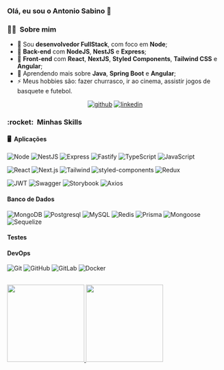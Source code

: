 ### Olá, eu sou o Antonio Sabino 👋

<h3> 🧙‍♂️ &nbsp;Sobre mim </h3>

- 🔭 Sou **desenvolvedor FullStack**, com foco em **Node**;
- 💼 **Back-end** com **NodeJS**, **NestJS** e **Express**;
- 💼 **Front-end** com **React**, **NextJS**, **Styled Components**, **Tailwind CSS** e **Angular**;
- 🌱 Aprendendo mais sobre **Java**, **Spring Boot** e **Angular**;
- ⚡ Meus hobbies são: fazer churrasco, ir ao cinema, assistir jogos de basquete e futebol.

<p align="center">
	<a href="https://github.com/AntonioSabino"><img alt="github" src="https://img.shields.io/badge/GitHub-100000?style=for-the-badge&logo=github&logoColor=white"/></a>
	<a href="https://www.linkedin.com/in/antoniosabinojr/"><img alt="linkedin" src="https://img.shields.io/badge/LinkedIn-0077B5?style=for-the-badge&logo=linkedin&logoColor=white"/></a>
</p>

<h3> :rocket: &nbsp;Minhas Skills </h3>

<h4> 🖥️ &nbsp;Aplicações</h4>

![Node](https://img.shields.io/badge/node.js-0D1117?style=for-the-badge&logo=node.js&logoColor=339933)
![NestJS](https://img.shields.io/badge/nestjs-0D1117?style=for-the-badge&logo=nestjs&logoColor=E0234E)
![Express](https://img.shields.io/badge/express-0D1117?style=for-the-badge&logo=express&logoColor=FFFFFF)
![Fastify](https://img.shields.io/badge/fastify-0D1117?style=for-the-badge&logo=fastify&logoColor=FFFFFF)
![TypeScript](https://img.shields.io/badge/typescript-0D1117?style=for-the-badge&logo=typescript&logoColor=3178C6)
![JavaScript](https://img.shields.io/badge/javascript-0D1117?style=for-the-badge&logo=javascript&logoColor=F7DF1E)

![React](https://img.shields.io/badge/react-0D1117?style=for-the-badge&logo=react&logoColor=61DAFB)
![Next.js](https://img.shields.io/badge/next.js-0D1117?style=for-the-badge&logo=next.js&logoColor=FFFFFF)
![Tailwind](https://img.shields.io/badge/tailwind-0D1117?style=for-the-badge&logo=tailwindcss&logoColor=06B6D4)
![styled-components](https://img.shields.io/badge/styledcomponents-0D1117?style=for-the-badge&logo=styled-components&logoColor=DB7093)
![Redux](https://img.shields.io/badge/redux-0D1117?style=for-the-badge&logo=redux&logoColor=764ABC)

![JWT](https://img.shields.io/badge/jwt-0D1117?style=for-the-badge&logo=jsonwebtokens&logoColor=FFFFFF)
![Swagger](https://img.shields.io/badge/swagger-0D1117?style=for-the-badge&logo=swagger&logoColor=85EA2D)
![Storybook](https://img.shields.io/badge/storybook-0D1117?style=for-the-badge&logo=storybook&logoColor=#FF4785)
![Axios](https://img.shields.io/badge/axios-0D1117?style=for-the-badge&logo=axios&logoColor=5A29E4)

<h4>Banco de Dados</h4>

![MongoDB](https://img.shields.io/badge/mongodb-0D1117?style=for-the-badge&logo=mongodb&logoColor=47A248)
![Postgresql](https://img.shields.io/badge/postgresql-0D1117?style=for-the-badge&logo=postgresql&logoColor=4169E1)
![MySQL](https://img.shields.io/badge/mysql-0D1117?style=for-the-badge&logo=mysql&logoColor=4479A1)
![Redis](https://img.shields.io/badge/redis-0D1117?style=for-the-badge&logo=redis&logoColor=DC382D)
![Prisma](https://img.shields.io/badge/prisma-0D1117?style=for-the-badge&logo=prisma&logoColor=2D3748)
![Mongoose](https://img.shields.io/badge/mongoose-0D1117?style=for-the-badge&logo=mongoose&logoColor=880000)
![Sequelize](https://img.shields.io/badge/sequelize-0D1117?style=for-the-badge&logo=sequelize&logoColor=52B0E7)

<h4>Testes</h4>



<h4>DevOps</h4>

![Git](https://img.shields.io/badge/git-0D1117?style=for-the-badge&logo=git&logoColor=F05032)
![GitHub](https://img.shields.io/badge/github-0D1117?style=for-the-badge&logo=github&logoColor=FFFFFF)
![GitLab](https://img.shields.io/badge/gitlab-0D1117?style=for-the-badge&logo=gitlab&logoColor=FC6D26)
![Docker](https://img.shields.io/badge/docker-0D1117?style=for-the-badge&logo=docker&logoColor=2496ED)

##
<p align="left">
<a href="https://github.com/AntonioSabino">
  <img height="180em" src="https://github-readme-stats-eight-theta.vercel.app/api?username=AntonioSabino&show_icons=true&theme=algolia&include_all_commits=true&count_private=true"/>
  <img height="180em" src="https://github-readme-stats-eight-theta.vercel.app/api/top-langs/?username=AntonioSabino&layout=compact&langs_count=8&theme=algolia"/>
</a>
</p>
